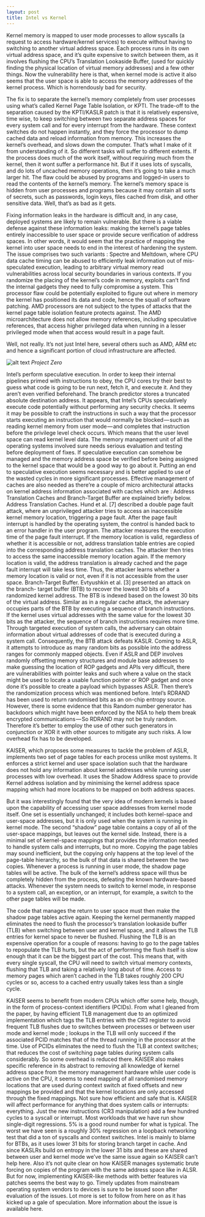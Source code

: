 ```yaml
---
layout: post
title: Intel vs Kernel
---
```


Kernel memory is mapped to user mode processes to allow syscalls (a request to access hardware/kernel services) to execute without having to switching to another virtual address space. Each process runs in its own virtual address space, and it’s quite expensive to switch between them, as it involves flushing the CPU’s Translation Lookaside Buffer, (used for quickly finding the physical location of virtual memory addresses) and a few other things.
Now the vulnerability here is that, when kernel mode is active it also seems that the user space is able to access the memory addresses of the kernel process. Which is horrendously bad for security.

The fix is to separate the kernel’s memory completely from user processes using what’s called Kernel Page Table Isolation, or KPTI. The trade-off to the separation caused by the KPTI/KASLR patch is that it is relatively expensive, time wise, to keep switching between two separate address spaces for every system call and for every interrupt from the hardware. These context switches do not happen instantly, and they force the processor to dump cached data and reload information from memory. This increases the kernel’s overhead, and slows down the computer. That’s what I make of it from understanding of it.
So different tasks will suffer to different extents. If the process does much of the work itself, without requiring much from the kernel, then it wont suffer a performance hit. But if it uses lots of syscalls, and do lots of uncached memory operations, then it’s going to take a much larger hit.
The flaw could be abused by programs and logged-in users to read the contents of the kernel’s memory. The kernel’s memory space is hidden from user processes and programs because it may contain all sorts of secrets, such as passwords, login keys, files cached from disk, and other sensitive data. Well, that’s as bad as it gets.

Fixing information leaks in the hardware is difficult and, in any case, deployed systems are likely to remain vulnerable. But there is a viable defense against these information leaks: making the kernel’s page tables entirely inaccessible to user space or provide secure verification of address spaces. In other words, it would seem that the practice of mapping the kernel into user space needs to end in the interest of hardening the system.
The issue comprises two such variants : Spectre and Meltdown, where CPU data cache timing can be abused to efficiently leak information out of mis-speculated execution, leading to arbitrary virtual memory read vulnerabilities across local security boundaries in various contexts.
If you randomize the placing of the kernel’s code in memory, exploits can’t find the internal gadgets they need to fully compromise a system. This processor flaw could be potentially exploited to figure out where in memory the kernel has positioned its data and code, hence the squall of software patching.
AMD processors are not subject to the types of attacks that the kernel page table isolation feature protects against. The AMD microarchitecture does not allow memory references, including speculative references, that access higher privileged data when running in a lesser privileged mode when that access would result in a page fault.

Well, not really. It’s not just Intel here, several others such as AMD, ARM etc and hence a significant portion of cloud infrastructure are affected.


 ![alt text](https://cdn-images-1.medium.com/max/1600/1*yyCeqscLvkGz6uGHKDs3cA.png)
*Project Zero*

Intel’s perform speculative execution. In order to keep their internal pipelines primed with instructions to obey, the CPU cores try their best to guess what code is going to be run next, fetch it, and execute it. And they aren’t even verified beforehand. The branch predictor stores a truncated absolute destination address.
It appears, that Intel’s CPUs speculatively execute code potentially without performing any security checks. It seems it may be possible to craft the instructions in such a way that the processor starts executing an instruction that would normally be blocked — such as reading kernel memory from user mode — and completes that instruction before the privilege level check occurs. Which means that the user level space can read kernel level data. The memory management unit of all the operating systems involved sure needs serious evaluation and testing before deployment of fixes.
If speculative execution can somehow be managed and the memory address space be verified before being assigned to the kernel space that would be a good way to go about it.
Putting an end to speculative execution seems necessary and is better applied to use of the wasted cycles in more significant processes.
Effective management of caches are also needed as there’re a couple of micro architectural attacks on kernel address information associated with caches which are :
Address Translation Caches and Branch-Target Buffer are explained briefly below.
Address Translation Caches. Hund et al. [7] described a double page fault attack, where an unprivileged attacker tries to access an inaccessible kernel memory location, triggering a page fault. After the page fault interrupt is handled by the operating system, the control is handed back to an error handler in the user program. The attacker measures the execution time of the page fault interrupt. If the memory location is valid, regardless of whether it is accessible or not, address translation table entries are copied into the corresponding address translation caches. The attacker then tries to access the same inaccessible memory location again. If the memory location is valid, the address translation is already cached and the page fault interrupt will take less time. Thus, the attacker learns whether a memory location is valid or not, even if it is not accessible from the user space.
Branch-Target Buffer. Evtyushkin et al. [3] presented an attack on the branch- target buffer (BTB) to recover the lowest 30 bits of a randomized kernel address. The BTB is indexed based on the lowest 30 bits of the virtual address. Similar as in a regular cache attack, the adversary occupies parts of the BTB by executing a sequence of branch instructions. If the kernel uses virtual addresses with the same value for the lowest 30 bits as the attacker, the sequence of branch instructions requires more time. Through targeted execution of system calls, the adversary can obtain information about virtual addresses of code that is executed during a system call. Consequently, the BTB attack defeats KASLR.
Coming to ASLR, it attempts to introduce as many random bits as possible into the address ranges for commonly mapped objects. Even if ASLR and DEP involves randomly offsetting memory structures and module base addresses to make guessing the location of ROP gadgets and APIs very difficult, there are vulnerabilities with pointer leaks and such where a value on the stack might be used to locate a usable function pointer or ROP gadget and once done it’s possible to create a payload which bypasses ASLR.
Then there’s the randomization process which was mentioned before.
Intel’s RDRAND has been used to return randomised bits as an on-chip entropy source. However, there is some evidence that this Random number generator has backdoors which might have been enforced by the NSA to help them break encrypted communications — So RDRAND may not be truly random. Therefore it’s better to employ the use of other such generators in conjunction or XOR it with other sources to mitigate any such risks. A low overhead fix has to be developed.

KAISER, which proposes some measures to tackle the problem of ASLR, implements two set of page tables for each process unlike most systems. It enforces a strict kernel and user space isolation such that the hardware does not hold any information about kernel addresses while running user processes with low overhead. It uses the Shadow Address space to provide Kernel address isolation and by minimising the kernel address space mapping which had more locations to be mapped on both address spaces. 

But it was interestingly found that the very idea of modern kernels is based upon the capability of accessing user space addresses from kernel mode itself.
One set is essentially unchanged; it includes both kernel-space and user-space addresses, but it is only used when the system is running in kernel mode. The second “shadow” page table contains a copy of all of the user-space mappings, but leaves out the kernel side. Instead, there is a minimal set of kernel-space mappings that provides the information needed to handle system calls and interrupts, but no more. Copying the page tables may sound inefficient, but the copying only happens at the top level of the page-table hierarchy, so the bulk of that data is shared between the two copies.
Whenever a process is running in user mode, the shadow page tables will be active. The bulk of the kernel’s address space will thus be completely hidden from the process, defeating the known hardware-based attacks. Whenever the system needs to switch to kernel mode, in response to a system call, an exception, or an interrupt, for example, a switch to the other page tables will be made. 

The code that manages the return to user space must then make the shadow page tables active again.
Keeping the kernel permanently mapped eliminates the need to flush the processor’s translation lookaside buffer (TLB) when switching between user and kernel space, and it allows the TLB entries for kernel space to never be flushed. Flushing the TLB is an expensive operation for a couple of reasons: having to go to the page tables to repopulate the TLB hurts, but the act of performing the flush itself is slow enough that it can be the biggest part of the cost.
This means that, with every single syscall, the CPU will need to switch virtual memory contexts, flushing that TLB and taking a relatively long about of time. Access to memory pages which aren’t cached in the TLB takes roughly 200 CPU cycles or so, access to a cached entry usually takes less than a single cycle.

KAISER seems to benefit from modern CPUs which offer some help, though, in the form of process-context identifiers (PCIDs). From what I gleaned from the paper, by having efficient TLB management due to an optimized implementation which tags the TLB entries with the CR3 register to avoid frequent TLB flushes due to switches between processes or between user mode and kernel mode ; lookups in the TLB will only succeed if the associated PCID matches that of the thread running in the processor at the time. Use of PCIDs eliminates the need to flush the TLB at context switches; that reduces the cost of switching page tables during system calls considerably. So some overhead is reduced there.
KAISER also makes specific reference in its abstract to removing all knowledge of kernel address space from the memory management hardware while user code is active on the CPU, it seems to need mapping of all randomised memory locations that are used during context switch at fixed offsets and new mappings be provided and that the kernel locations are only accessed through the fixed mappings. Not sure how efficient and safe that is.
KAISER will affect performance for anything that does system calls or interrupts: everything. Just the new instructions (CR3 manipulation) add a few hundred cycles to a syscall or interrupt. Most workloads that we have run show single-digit regressions. 5% is a good round number for what is typical. The worst we have seen is a roughly 30% regression on a loopback networking test that did a ton of syscalls and context switches.
Intel is mainly to blame for BTBs, as it uses lower 31 bits for storing branch target in cache. And since KASLRs build on entropy in the lower 31 bits and these are shared between user and kernel mode we’ve the same issue again so KAISER can’t help here.
Also it’s not quite clear on how KAISER manages systematic brute forcing on copies of the program with the same address space like in ALSR.
But for now, implementing KAISER-like methods with better features via patches seems the best way to go.
Timely updates from mainstream operating system vendors to devices is sure to be issued soon after evaluation of the issues.
Lot more is set to follow from here on as it has kicked up a gale of speculation.
More information about the issue is available here.

